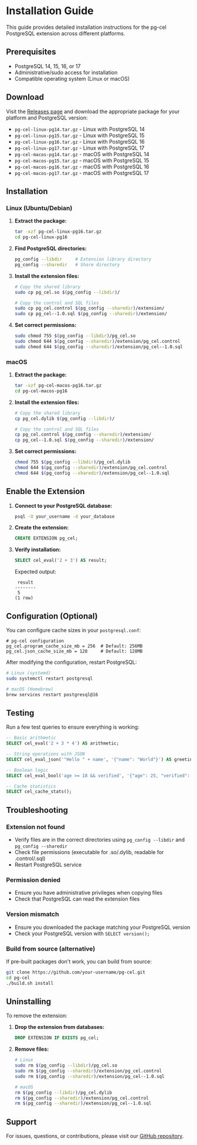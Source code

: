 # Installation Guide

This guide provides detailed installation instructions for the pg-cel PostgreSQL extension across different platforms.

## Prerequisites

- PostgreSQL 14, 15, 16, or 17
- Administrative/sudo access for installation
- Compatible operating system (Linux or macOS)

## Download

Visit the [Releases page](https://github.com/your-username/pg-cel/releases) and download the appropriate package for your platform and PostgreSQL version:

- `pg-cel-linux-pg14.tar.gz` - Linux with PostgreSQL 14
- `pg-cel-linux-pg15.tar.gz` - Linux with PostgreSQL 15
- `pg-cel-linux-pg16.tar.gz` - Linux with PostgreSQL 16
- `pg-cel-linux-pg17.tar.gz` - Linux with PostgreSQL 17
- `pg-cel-macos-pg14.tar.gz` - macOS with PostgreSQL 14
- `pg-cel-macos-pg15.tar.gz` - macOS with PostgreSQL 15
- `pg-cel-macos-pg16.tar.gz` - macOS with PostgreSQL 16
- `pg-cel-macos-pg17.tar.gz` - macOS with PostgreSQL 17

## Installation

### Linux (Ubuntu/Debian)

1. **Extract the package:**
   ```bash
   tar -xzf pg-cel-linux-pg16.tar.gz
   cd pg-cel-linux-pg16
   ```

2. **Find PostgreSQL directories:**
   ```bash
   pg_config --libdir     # Extension library directory
   pg_config --sharedir   # Share directory
   ```

3. **Install the extension files:**
   ```bash
   # Copy the shared library
   sudo cp pg_cel.so $(pg_config --libdir)/
   
   # Copy the control and SQL files
   sudo cp pg_cel.control $(pg_config --sharedir)/extension/
   sudo cp pg_cel--1.0.sql $(pg_config --sharedir)/extension/
   ```

4. **Set correct permissions:**
   ```bash
   sudo chmod 755 $(pg_config --libdir)/pg_cel.so
   sudo chmod 644 $(pg_config --sharedir)/extension/pg_cel.control
   sudo chmod 644 $(pg_config --sharedir)/extension/pg_cel--1.0.sql
   ```

### macOS

1. **Extract the package:**
   ```bash
   tar -xzf pg-cel-macos-pg16.tar.gz
   cd pg-cel-macos-pg16
   ```

2. **Install the extension files:**
   ```bash
   # Copy the shared library
   cp pg_cel.dylib $(pg_config --libdir)/
   
   # Copy the control and SQL files
   cp pg_cel.control $(pg_config --sharedir)/extension/
   cp pg_cel--1.0.sql $(pg_config --sharedir)/extension/
   ```

3. **Set correct permissions:**
   ```bash
   chmod 755 $(pg_config --libdir)/pg_cel.dylib
   chmod 644 $(pg_config --sharedir)/extension/pg_cel.control
   chmod 644 $(pg_config --sharedir)/extension/pg_cel--1.0.sql
   ```

## Enable the Extension

1. **Connect to your PostgreSQL database:**
   ```bash
   psql -U your_username -d your_database
   ```

2. **Create the extension:**
   ```sql
   CREATE EXTENSION pg_cel;
   ```

3. **Verify installation:**
   ```sql
   SELECT cel_eval('2 + 3') AS result;
   ```
   
   Expected output:
   ```
    result 
   --------
    5
   (1 row)
   ```

## Configuration (Optional)

You can configure cache sizes in your `postgresql.conf`:

```
# pg-cel configuration
pg_cel.program_cache_size_mb = 256  # Default: 256MB
pg_cel.json_cache_size_mb = 128     # Default: 128MB
```

After modifying the configuration, restart PostgreSQL:

```bash
# Linux (systemd)
sudo systemctl restart postgresql

# macOS (Homebrew)
brew services restart postgresql@16
```

## Testing

Run a few test queries to ensure everything is working:

```sql
-- Basic arithmetic
SELECT cel_eval('2 + 3 * 4') AS arithmetic;

-- String operations with JSON
SELECT cel_eval_json('"Hello " + name', '{"name": "World"}') AS greeting;

-- Boolean logic
SELECT cel_eval_bool('age >= 18 && verified', '{"age": 25, "verified": true}') AS is_adult;

-- Cache statistics
SELECT cel_cache_stats();
```

## Troubleshooting

### Extension not found
- Verify files are in the correct directories using `pg_config --libdir` and `pg_config --sharedir`
- Check file permissions (executable for .so/.dylib, readable for .control/.sql)
- Restart PostgreSQL service

### Permission denied
- Ensure you have administrative privileges when copying files
- Check that PostgreSQL can read the extension files

### Version mismatch
- Ensure you downloaded the package matching your PostgreSQL version
- Check your PostgreSQL version with `SELECT version();`

### Build from source (alternative)
If pre-built packages don't work, you can build from source:

```bash
git clone https://github.com/your-username/pg-cel.git
cd pg-cel
./build.sh install
```

## Uninstalling

To remove the extension:

1. **Drop the extension from databases:**
   ```sql
   DROP EXTENSION IF EXISTS pg_cel;
   ```

2. **Remove files:**
   ```bash
   # Linux
   sudo rm $(pg_config --libdir)/pg_cel.so
   sudo rm $(pg_config --sharedir)/extension/pg_cel.control
   sudo rm $(pg_config --sharedir)/extension/pg_cel--1.0.sql
   
   # macOS
   rm $(pg_config --libdir)/pg_cel.dylib
   rm $(pg_config --sharedir)/extension/pg_cel.control
   rm $(pg_config --sharedir)/extension/pg_cel--1.0.sql
   ```

## Support

For issues, questions, or contributions, please visit our [GitHub repository](https://github.com/your-username/pg-cel).
